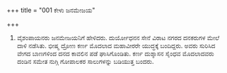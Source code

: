 +++
title = "001 ಕೇಳು ಜನಮೇಜಯ"

+++
1. ವೈಶಂಪಾಯನರು ಜನಮೇಜಯನಿಗೆ ಹೇಳಿದರು. ದುರ್ಯೋಧನನ ಸೇನೆ ವಿರಾಟ ನಗರದ ದನಕರುಗಳ ಮೇಲೆ ದಾಳಿ ನಡೆಸಿತು. ಭೀಷ್ಮ ದ್ರೋಣ ಕರ್ಣ ಮೊದಲಾದ ಮಹಾವೀರರೇ ಯುದ್ಧಕ್ಕೆ ಬಂದಿದ್ದರು. ಅವರು ಸುರಿಸಿದ ವೇಗದ ಬಾಣಗಳಿಂದ ದನದ ಕಾವಲಿನ ಪಡೆ ಘಾಸಿಗೊಂಡಿತು. ಕರ್ಣ ದುಶ್ಶಾಸನ ಸೈಂಧವ ಮೊದಲಾದವರು ದಂಡಿನ ಸಮೇತ ನುಗ್ಗಿ ಗೋಪಾಲಕರ ಸಾಲುಗಳನ್ನು ಬಡಿಯುತ್ತ ಬಂದರು.